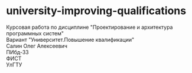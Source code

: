 # university-improving-qualifications
Курсовая работа по дисциплине "Проектирование и архитектура программных систем"  
Вариант "Университет.Повышение квалификации"  
Салин Олег Алексеевич  
ПИбд-33  
ФИСТ  
УлГТУ
